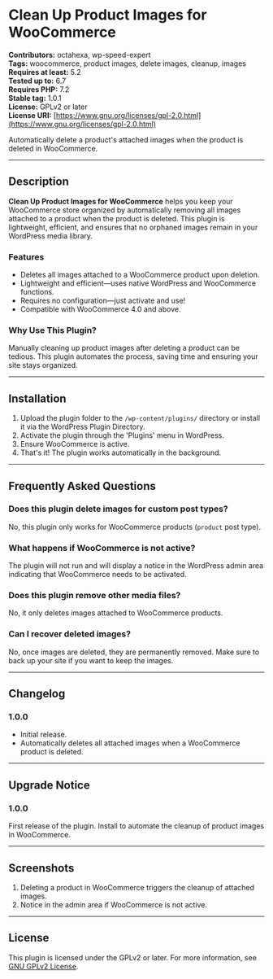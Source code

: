# Clean Up Product Images for WooCommerce

**Contributors:** octahexa, wp-speed-expert  
**Tags:** woocommerce, product images, delete images, cleanup, images  
**Requires at least:** 5.2  
**Tested up to:** 6.7  
**Requires PHP:** 7.2  
**Stable tag:** 1.0.1  
**License:** GPLv2 or later  
**License URI:** [https://www.gnu.org/licenses/gpl-2.0.html](https://www.gnu.org/licenses/gpl-2.0.html)  

Automatically delete a product's attached images when the product is deleted in WooCommerce.

---

## Description

**Clean Up Product Images for WooCommerce** helps you keep your WooCommerce store organized by automatically removing all images attached to a product when the product is deleted. This plugin is lightweight, efficient, and ensures that no orphaned images remain in your WordPress media library.

### Features
- Deletes all images attached to a WooCommerce product upon deletion.
- Lightweight and efficient—uses native WordPress and WooCommerce functions.
- Requires no configuration—just activate and use!
- Compatible with WooCommerce 4.0 and above.

### Why Use This Plugin?
Manually cleaning up product images after deleting a product can be tedious. This plugin automates the process, saving time and ensuring your site stays organized.

---

## Installation

1. Upload the plugin folder to the `/wp-content/plugins/` directory or install it via the WordPress Plugin Directory.
2. Activate the plugin through the 'Plugins' menu in WordPress.
3. Ensure WooCommerce is active.
4. That's it! The plugin works automatically in the background.

---

## Frequently Asked Questions

### Does this plugin delete images for custom post types?
No, this plugin only works for WooCommerce products (`product` post type).

### What happens if WooCommerce is not active?
The plugin will not run and will display a notice in the WordPress admin area indicating that WooCommerce needs to be activated.

### Does this plugin remove other media files?
No, it only deletes images attached to WooCommerce products.

### Can I recover deleted images?
No, once images are deleted, they are permanently removed. Make sure to back up your site if you want to keep the images.

---

## Changelog

### 1.0.0
- Initial release.
- Automatically deletes all attached images when a WooCommerce product is deleted.

---

## Upgrade Notice

### 1.0.0
First release of the plugin. Install to automate the cleanup of product images in WooCommerce.

---

## Screenshots

1. Deleting a product in WooCommerce triggers the cleanup of attached images.
2. Notice in the admin area if WooCommerce is not active.

---

## License

This plugin is licensed under the GPLv2 or later. For more information, see [GNU GPLv2 License](https://www.gnu.org/licenses/gpl-2.0.html).
